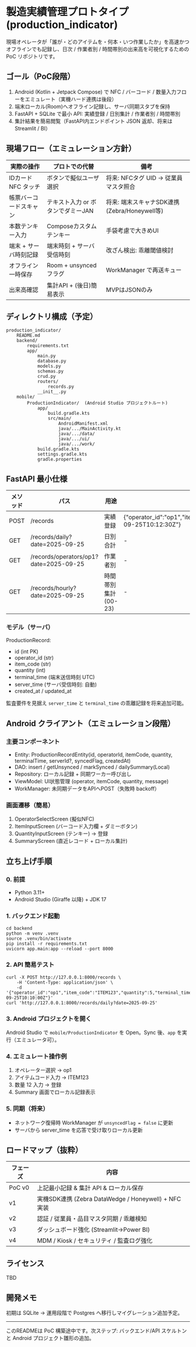# 製造実績管理プロトタイプ (production_indicator)

現場オペレータが「誰が・どのアイテムを・何本・いつ作業したか」を高速かつオフラインでも記録し、日次 / 作業者別 / 時間帯別の出来高を可視化するための PoC リポジトリです。

## ゴール（PoC段階）
1. Android (Kotlin + Jetpack Compose) で NFC / バーコード / 数量入力フローをエミュレート（実機ハード連携は後段）
2. 端末ローカル(Room)へオフライン記録し、サーバ同期スタブを保持
3. FastAPI + SQLite で最小 API: 実績登録 / 日別集計 / 作業者別 / 時間帯別
4. 集計結果を簡易閲覧（FastAPI内エンドポイント JSON 返却、将来は Streamlit / BI）

## 現場フロー（エミュレーション方針）
| 実際の操作 | プロトでの代替 | 備考 |
|-------------|----------------|------|
| IDカード NFC タッチ | ボタンで擬似ユーザ選択 | 将来: NFCタグ UID → 従業員マスタ照合 |
| 帳票バーコードスキャン | テキスト入力 or ボタンでダミーJAN | 将来: 端末スキャナSDK連携 (Zebra/Honeywell等) |
| 本数テンキー入力 | Composeカスタムテンキー | 手袋考慮で大きめUI |
| 端末 + サーバ時刻記録 | 端末時刻 + サーバ受信時刻 | 改ざん検出: 乖離閾値検討 |
| オフライン一時保存 | Room + unsynced フラグ | WorkManager で再送キュー |
| 出来高確認 | 集計API + (後日)簡易表示 | MVPはJSONのみ |

## ディレクトリ構成（予定）
```
production_indicator/
	README.md
	backend/
		requirements.txt
		app/
			main.py
			database.py
			models.py
			schemas.py
			crud.py
			routers/
				records.py
			__init__.py
	mobile/
		ProductionIndicator/  (Android Studio プロジェクトルート)
			app/
				build.gradle.kts
				src/main/
					AndroidManifest.xml
					java/.../MainActivity.kt
					java/.../data/
					java/.../ui/
					java/.../work/
			build.gradle.kts
			settings.gradle.kts
			gradle.properties
```

## FastAPI 最小仕様
| メソッド | パス | 用途 | ボディ例 / パラメータ |
|----------|------|------|------------------------|
| POST | /records | 実績登録 | {"operator_id":"op1","item_code":"ITEM123","quantity":12,"terminal_time":"2025-09-25T10:12:30Z"} |
| GET | /records/daily?date=2025-09-25 | 日別合計 | - |
| GET | /records/operators/op1?date=2025-09-25 | 作業者別 | - |
| GET | /records/hourly?date=2025-09-25 | 時間帯別集計(00-23) | - |

### モデル（サーバ）
ProductionRecord:
- id (int PK)
- operator_id (str)
- item_code (str)
- quantity (int)
- terminal_time (端末送信時刻 UTC)
- server_time (サーバ受信時刻: 自動)
- created_at / updated_at

監査要件を見据え `server_time` と `terminal_time` の乖離記録を将来追加可能。

## Android クライアント（エミュレーション段階）
### 主要コンポーネント
- Entity: ProductionRecordEntity(id, operatorId, itemCode, quantity, terminalTime, serverId?, syncedFlag, createdAt)
- DAO: insert / getUnsynced / markSynced / dailySummary(Local)
- Repository: ローカル記録 + 同期ワーカー呼び出し
- ViewModel: UI状態管理 (operator, itemCode, quantity, message)
- WorkManager: 未同期データをAPIへPOST（失敗時 backoff）

### 画面遷移（簡易）
1. OperatorSelectScreen (擬似NFC)
2. ItemInputScreen (バーコード入力欄 + ダミーボタン)
3. QuantityInputScreen (テンキー) → 登録
4. SummaryScreen (直近レコード + ローカル集計)

## 立ち上げ手順
### 0. 前提
- Python 3.11+
- Android Studio (Giraffe 以降) + JDK 17

### 1. バックエンド起動
```
cd backend
python -m venv .venv
source .venv/bin/activate
pip install -r requirements.txt
uvicorn app.main:app --reload --port 8000
```

### 2. API 簡易テスト
```
curl -X POST http://127.0.0.1:8000/records \
	-H 'Content-Type: application/json' \
	-d '{"operator_id":"op1","item_code":"ITEM123","quantity":5,"terminal_time":"2025-09-25T10:10:00Z"}'
curl 'http://127.0.0.1:8000/records/daily?date=2025-09-25'
```

### 3. Android プロジェクトを開く
Android Studio で `mobile/ProductionIndicator` を Open。Sync 後、`app` を実行（エミュレータ可）。

### 4. エミュレート操作例
1. オペレーター選択 → op1
2. アイテムコード入力 → ITEM123
3. 数量 12 入力 → 登録
4. Summary 画面でローカル記録表示

### 5. 同期（将来）
- ネットワーク復帰時 WorkManager が `unsyncedFlag = false` に更新
- サーバから server_time を応答で受け取りローカル更新

## ロードマップ（抜粋）
| フェーズ | 内容 |
|----------|------|
| PoC v0 | 上記最小記録 & 集計 API & ローカル保存 |
| v1 | 実機SDK連携 (Zebra DataWedge / Honeywell) + NFC 実装 |
| v2 | 認証 / 従業員・品目マスタ同期 / 乖離検知 |
| v3 | ダッシュボード強化 (Streamlit→Power BI) |
| v4 | MDM / Kiosk / セキュリティ / 監査ログ強化 |

## ライセンス
TBD

## 開発メモ
初期は SQLite → 運用段階で Postgres へ移行しマイグレーション追加予定。

---
このREADMEは PoC 構築途中です。次ステップ: バックエンド/API スケルトンと Android プロジェクト雛形の追加。
